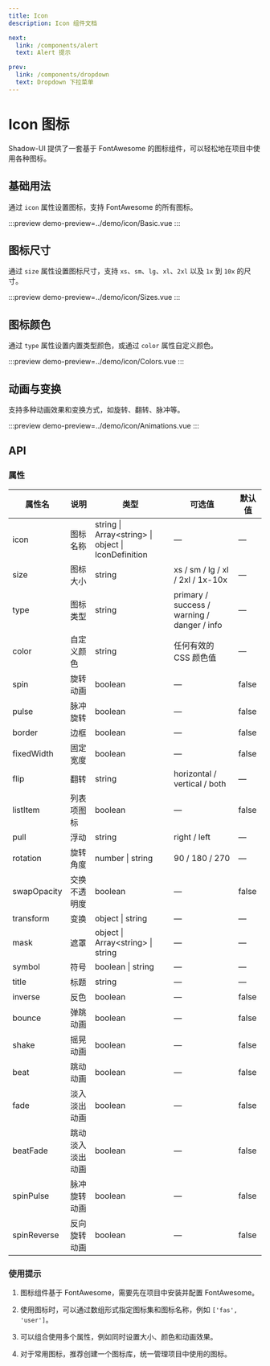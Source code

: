 ```yaml
---
title: Icon
description: Icon 组件文档

next:
  link: /components/alert
  text: Alert 提示

prev:
  link: /components/dropdown
  text: Dropdown 下拉菜单
---
```


# Icon 图标

Shadow-UI 提供了一套基于 FontAwesome 的图标组件，可以轻松地在项目中使用各种图标。

## 基础用法

通过 `icon` 属性设置图标，支持 FontAwesome 的所有图标。

:::preview
demo-preview=../demo/icon/Basic.vue
:::

## 图标尺寸

通过 `size` 属性设置图标尺寸，支持 `xs`、`sm`、`lg`、`xl`、`2xl` 以及 `1x` 到 `10x` 的尺寸。

:::preview
demo-preview=../demo/icon/Sizes.vue
:::

## 图标颜色

通过 `type` 属性设置内置类型颜色，或通过 `color` 属性自定义颜色。

:::preview
demo-preview=../demo/icon/Colors.vue
:::

## 动画与变换

支持多种动画效果和变换方式，如旋转、翻转、脉冲等。

:::preview
demo-preview=../demo/icon/Animations.vue
:::

## API

### 属性

| 属性名      | 说明             | 类型                                                  | 可选值                                      | 默认值 |
| ----------- | ---------------- | ----------------------------------------------------- | ------------------------------------------- | ------ |
| icon        | 图标名称         | string \| Array\<string\> \| object \| IconDefinition | —                                           | —      |
| size        | 图标大小         | string                                                | xs / sm / lg / xl / 2xl / 1x-10x            | —      |
| type        | 图标类型         | string                                                | primary / success / warning / danger / info | —      |
| color       | 自定义颜色       | string                                                | 任何有效的 CSS 颜色值                       | —      |
| spin        | 旋转动画         | boolean                                               | —                                           | false  |
| pulse       | 脉冲旋转         | boolean                                               | —                                           | false  |
| border      | 边框             | boolean                                               | —                                           | false  |
| fixedWidth  | 固定宽度         | boolean                                               | —                                           | false  |
| flip        | 翻转             | string                                                | horizontal / vertical / both                | —      |
| listItem    | 列表项图标       | boolean                                               | —                                           | false  |
| pull        | 浮动             | string                                                | right / left                                | —      |
| rotation    | 旋转角度         | number \| string                                      | 90 / 180 / 270                              | —      |
| swapOpacity | 交换不透明度     | boolean                                               | —                                           | false  |
| transform   | 变换             | object \| string                                      | —                                           | —      |
| mask        | 遮罩             | object \| Array\<string\> \| string                   | —                                           | —      |
| symbol      | 符号             | boolean \| string                                     | —                                           | —      |
| title       | 标题             | string                                                | —                                           | —      |
| inverse     | 反色             | boolean                                               | —                                           | false  |
| bounce      | 弹跳动画         | boolean                                               | —                                           | false  |
| shake       | 摇晃动画         | boolean                                               | —                                           | false  |
| beat        | 跳动动画         | boolean                                               | —                                           | false  |
| fade        | 淡入淡出动画     | boolean                                               | —                                           | false  |
| beatFade    | 跳动淡入淡出动画 | boolean                                               | —                                           | false  |
| spinPulse   | 脉冲旋转动画     | boolean                                               | —                                           | false  |
| spinReverse | 反向旋转动画     | boolean                                               | —                                           | false  |

### 使用提示

1. 图标组件基于 FontAwesome，需要先在项目中安装并配置 FontAwesome。

2. 使用图标时，可以通过数组形式指定图标集和图标名称，例如 `['fas', 'user']`。

3. 可以组合使用多个属性，例如同时设置大小、颜色和动画效果。

4. 对于常用图标，推荐创建一个图标库，统一管理项目中使用的图标。
